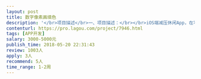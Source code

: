 ```yaml
---                
layout: post       
title: 数字像素画填色           
description: '</br>项目描述</br>一、项目描述：</br></br>iOS端减压休闲App，在写着数字的像素格子中填入对应数字的颜色，就能完成一幅超棒的彩色像素画。</br></br>二、主要功能点：</br></br>展示像素画列表，彩色画转换成灰度图，每一幅图都是填满数字的格子画，对应不同的色号，使用对应色号点击涂抹格子会填充颜色，需要支持单指、多指操作，长按、移动、缩放等不同操作方式，可以使用油漆桶、炸弹等道具，以得到彩色效果图，需要记录涂色的轨迹，操作记录和图片等需要本地化缓存，可以动画播放轨迹，可以生成图片和视频来分享轨迹。</br>需要实现流畅操作。</br>支持导入相册图片作为像素画素材。</br>支持IAP内购、自动订阅购买。</br></br>三、可参考产品：</br></br>No.Draw</br>sandbox</br></br>四、人员要求：</br></br>1、有Quartz 2D或OpenGL绘图经验；</br>2、精通iOS开发，UI布局、动画效果、多线程、数据缓存；</br>3.  熟悉视频合成效果；</br>3、有丰富的性能优化经验；</br>4、契约精神，积极沟通；</br>'     
contenturl: https://pro.lagou.com/project/7946.html      
tags: [APP开发]            
salary: 3000-5000元          
publish_time: 2018-05-20 22:31:43         
review: 1003人                   
apply: 3人                   
recommend: 5人                   
time_range: 1-2周              
---                 
```

